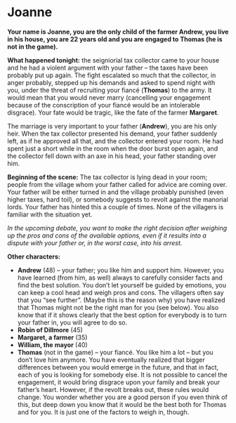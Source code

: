 # Joanne

__Your name is Joanne, you are the only child of the farmer Andrew, you live in his house, you are 22 years old and you are engaged to Thomas (he is not in the game).__

__What happened tonight:__ the seigniorial tax collector came to your house and he had a violent argument with your father – the taxes have been probably put up again. The fight escalated so much that the collector, in anger probably, stepped up his demands and asked to spend night with you, under the threat of recruiting your fiancé (__Thomas__) to the army. It would mean that you would never marry (cancelling your engagement because of the conscription of your fiancé would be an intolerable disgrace). Your fate would be tragic, like the fate of the farmer __Margaret__.

The marriage is very important to your father (__Andrew__), you are his only heir. When the tax collector presented his demand, your father suddenly left, as if he approved all that, and the collector entered your room. He had spent just a short while in the room when the door burst open again, and the collector fell down with an axe in his head, your father standing over him.

__Beginning of the scene:__ The tax collector is lying dead in your room; people from the village whom your father called for advice are coming over. Your father will be either turned in and the village probably punished (even higher taxes, hard toil), or somebody suggests to revolt against the manorial lords. Your father has hinted this a couple of times. None of the villagers is familiar with the situation yet.

_In the upcoming debate, you want to make the right decision after weighing up the pros and cons of the available options, even if it results into a dispute with your father or, in the worst case, into his arrest._

<!-- novy sloupec -->

__Other characters:__

- __Andrew__ (48) – your father; you like him and support him. However, you have learned (from him, as well) always to carefully consider facts and find the best solution. You don’t let yourself be guided by emotions, you can keep a cool head and weigh pros and cons. The villagers often say that you “see further”. (Maybe this is the reason why) you have realized that Thomas might not be the right man for you (see below). You also know that if it shows clearly that the best option for everybody is to turn your father in, you will agree to do so.
- __Robin of Dillmore__ (45)
- __Margaret, a farmer__ (35)
- __William, the mayor__ (40)
- __Thomas__ (not in the game) – your fiancé. You like him a lot – but you don’t love him anymore. You have eventually realized that bigger differences between you would emerge in the future, and that in fact, each of you is looking for somebody else. It is not possible to cancel the engagement, it would bring disgrace upon your family and break your father’s heart. However, if the revolt breaks out, these rules would change. You wonder whether you are a good person if you even think of this, but deep down you know that it would be the best both for Thomas and for you. It is just one of the factors to weigh in, though.
